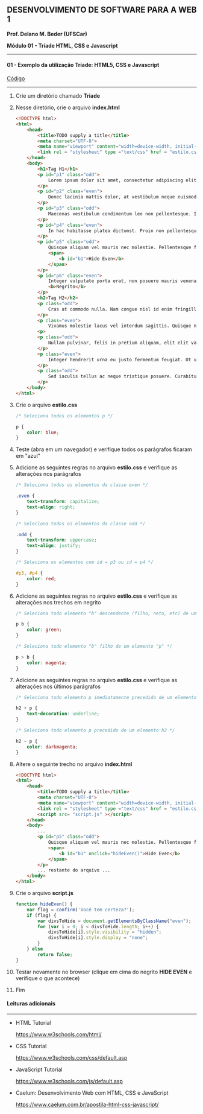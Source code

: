 ## DESENVOLVIMENTO DE SOFTWARE PARA A WEB 1
**Prof. Delano M. Beder (UFSCar)**

**Módulo 01 - Tríade HTML, CSS e Javascript**

- - -

#### 01 - Exemplo da utilização Tríade: HTML5, CSS e Javascript
[Código](https://github.com/delanobeder/DSW1/blob/master/Modulo01/Triade)

- - -



1. Crie um diretório chamado **Triade**

2. Nesse diretório, crie o arquivo **index.html**

   ```html
   <!DOCTYPE html>
   <html>
       <head>
           <title>TODO supply a title</title>
           <meta charset="UTF-8">
           <meta name="viewport" content="width=device-width, initial-scale=1.0">
           <link rel = "stylesheet" type ="text/css" href = "estilo.css">
       </head>
       <body>
           <h1>Tag H1</h1>
           <p id="p1" class="odd">
               Lorem ipsum dolor sit amet, consectetur adipiscing elit. Quisque malesuada lacus suscipit, dignissim erat at, congue quam. In ornare mauris ante, sed vehicula quam placerat id. Vivamus metus justo, gravida sed tristique id, maximus at ex.
           </p>
           <p id="p2" class="even">
               Donec lacinia mattis dolor, at vestibulum neque euismod ut. Suspendisse eleifend dui sed nisl malesuada, eget blandit massa aliquam. Praesent semper velit non magna luctus, quis gravida leo dapibus. Donec venenatis metus vitae auctor laoreet. Aenean eu arcu quis dolor rhoncus consequat.
           </p>
           <p id="p3" class="odd">
               Maecenas vestibulum condimentum leo non pellentesque. Integer malesuada non elit in malesuada. Orci varius natoque penatibus et magnis dis parturient montes, nascetur ridiculus mus. Nunc dictum commodo tortor ac porttitor.
           </p>
           <p id="p4" class="even">
               In hac habitasse platea dictumst. Proin non pellentesque magna, quis egestas nisl. Donec viverra orci vel eros sagittis, euismod luctus libero eleifend.
           </p>
           <p id="p5" class="odd">
               Quisque aliquam vel mauris nec molestie. Pellentesque facilisis at magna vitae placerat. Integer elit leo, blandit sed justo ut, malesuada eleifend urna.
               <span>
                   <b id="b1">Hide Even</b>
               </span>
           </p>
           <p id="p6" class="even">
               Integer vulputate porta erat, non posuere mauris venenatis in. In ac sapien hendrerit, vehicula est et, luctus mi. Etiam tincidunt lobortis semper. Proin eu dui porta, auctor odio vitae, mollis magna. Mauris posuere velit ac metus consequat pulvinar.
               <b>Negrito</b>
           </p>
           <h2>Tag H2</h2>
           <p class="odd">
               Cras at commodo nulla. Nam congue nisl id enim fringilla, a tincidunt nisl pulvinar. Morbi vehicula cursus iaculis. Aenean ut convallis lorem.
           </p>
           <p class="even">
               Vivamus molestie lacus vel interdum sagittis. Quisque nisi ipsum, fringilla at posuere ut, porta non orci. Maecenas suscipit interdum tempus. Quisque aliquet augue eget odio facilisis, nec efficitur sem bibendum.
           <p>
           <p class="odd">
               Nullam pulvinar, felis in pretium aliquam, elit elit varius enim, in tempor lacus leo vitae justo. Aenean tincidunt augue blandit nisl tempor molestie. Pellentesque sit amet ex nec nisl scelerisque egestas. Donec dignissim odio eget elit volutpat suscipit.
           </p>
           <p class="even">
               Integer hendrerit urna eu justo fermentum feugiat. Ut ullamcorper rhoncus tincidunt. Curabitur in justo consectetur lacus aliquet lacinia. Donec in dictum elit.
           </p>
           <p class="odd">
               Sed iaculis tellus ac neque tristique posuere. Curabitur nisl velit, laoreet ut condimentum non, dapibus quis eros. Proin accumsan auctor nibh, ac lacinia leo tincidunt vel.
           </p>
       </body>
   </html>
   ```


3. Crie o arquivo **estilo.css**

   ```css
   /* Seleciona todos os elementos p */
   
   p {
       color: blue;
   }
   ```
<div style="page-break-after: always"></div>

4. Teste (abra em um navegador) e verifique todos os parágrafos ficaram em "azul"

   

5. Adicione as seguintes regras no arquivo **estilo.css** e verifique as alterações nos parágrafos

   ```css
   /* Seleciona todos os elementos da classe even */
   
   .even {
       text-transform: capitalize;
       text-align: right;
   }
   
   /* Seleciona todos os elementos da classe odd */
   
   .odd {
       text-transform: uppercase;
       text-align: justify;
   }
   
   /* Seleciona os elementos com id = p3 ou id = p4 */
   
   #p3, #p4 {
       color: red;
   }
   ```

6. Adicione as seguintes regras no arquivo **estilo.css** e verifique as alterações nos trechos em negrito

   ```css
   /* Seleciona todo elemento "b" descendente (filho, neto, etc) de um elemento "p" */
   
   p b {
       color: green;
   }
   
   /* Seleciona todo elemento "b" filho de um elemento "p" */
   
   p > b {
       color: magenta;
   }
   ```

<div style="page-break-after: always"></div>

7. Adicione as seguintes regras no arquivo **estilo.css** e verifique as alterações nos últimos parágrafos

   ```css
   /* Seleciona todo elemento p imediatamente precedido de um elemento h2 */
   
   h2 + p {
       text-decoration: underline;
   }
   
   /* Seleciona todo elemento p precedido de um elemento h2 */
   
   h2 ~ p {
       color: darkmagenta;
   }
   ```



8. Altere o seguinte trecho no arquivo **index.html**

   ```html
   <!DOCTYPE html>
   <html>
       <head>
           <title>TODO supply a title</title>
           <meta charset="UTF-8">
           <meta name="viewport" content="width=device-width, initial-scale=1.0">
           <link rel = "stylesheet" type ="text/css" href = "estilo.css">
           <script src= "script.js" ></script>
       </head>
       <body>
           ...
           <p id="p5" class="odd">
               Quisque aliquam vel mauris nec molestie. Pellentesque facilisis at magna vitae placerat. Integer elit leo, blandit sed justo ut, malesuada eleifend urna.
               <span>
                   <b id="b1" onclick="hideEven()">Hide Even</b>
               </span>
           </p>
           ... restante do arquivo ...
       </body>
   </html>
   ```

<div style="page-break-after: always"></div>

9. Crie o arquivo **script.js**

   ```javascript
   function hideEven() {
       var flag = confirm('Você tem certeza?');
       if (flag) {
           var divsToHide = document.getElementsByClassName("even");
           for (var i = 0; i < divsToHide.length; i++) {
               divsToHide[i].style.visibility = "hidden"; 
               divsToHide[i].style.display = "none"; 
           }
       } else
           return false;
   } 
   ```


10. Testar novamente no browser (clique em cima do negrito **HIDE EVEN** e verifique o que acontece)


11. Fim


#### Leituras adicionais

- - -
- HTML Tutorial

  https://www.w3schools.com/html/

  

- CSS Tutorial

  https://www.w3schools.com/css/default.asp

  

- JavaScript Tutorial

  https://www.w3schools.com/js/default.asp

  

- Caelum: Desenvolvimento Web com HTML, CSS e JavaScript

  https://www.caelum.com.br/apostila-html-css-javascript/